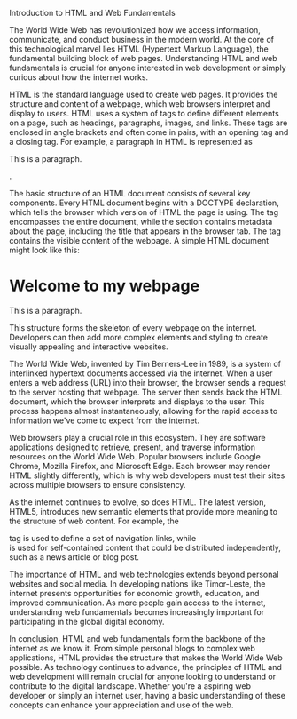 Introduction to HTML and Web Fundamentals

The World Wide Web has revolutionized how we access information, communicate, and conduct business in the modern world. At the core of this technological marvel lies HTML (Hypertext Markup Language), the fundamental building block of web pages. Understanding HTML and web fundamentals is crucial for anyone interested in web development or simply curious about how the internet works.

HTML is the standard language used to create web pages. It provides the structure and content of a webpage, which web browsers interpret and display to users. HTML uses a system of tags to define different elements on a page, such as headings, paragraphs, images, and links. These tags are enclosed in angle brackets and often come in pairs, with an opening tag and a closing tag. For example, a paragraph in HTML is represented as <p>This is a paragraph.</p>.

The basic structure of an HTML document consists of several key components. Every HTML document begins with a DOCTYPE declaration, which tells the browser which version of HTML the page is using. The <html> tag encompasses the entire document, while the <head> section contains metadata about the page, including the title that appears in the browser tab. The <body> tag contains the visible content of the webpage. A simple HTML document might look like this:

<!DOCTYPE html>
<html>
<head>
  <title>My First Webpage</title>
</head>
<body>
  <h1>Welcome to my webpage</h1>
  <p>This is a paragraph.</p>
</body>
</html>

This structure forms the skeleton of every webpage on the internet. Developers can then add more complex elements and styling to create visually appealing and interactive websites.

The World Wide Web, invented by Tim Berners-Lee in 1989, is a system of interlinked hypertext documents accessed via the internet. When a user enters a web address (URL) into their browser, the browser sends a request to the server hosting that webpage. The server then sends back the HTML document, which the browser interprets and displays to the user. This process happens almost instantaneously, allowing for the rapid access to information we've come to expect from the internet.

Web browsers play a crucial role in this ecosystem. They are software applications designed to retrieve, present, and traverse information resources on the World Wide Web. Popular browsers include Google Chrome, Mozilla Firefox, and Microsoft Edge. Each browser may render HTML slightly differently, which is why web developers must test their sites across multiple browsers to ensure consistency.

As the internet continues to evolve, so does HTML. The latest version, HTML5, introduces new semantic elements that provide more meaning to the structure of web content. For example, the <nav> tag is used to define a set of navigation links, while <article> is used for self-contained content that could be distributed independently, such as a news article or blog post.

The importance of HTML and web technologies extends beyond personal websites and social media. In developing nations like Timor-Leste, the internet presents opportunities for economic growth, education, and improved communication. As more people gain access to the internet, understanding web fundamentals becomes increasingly important for participating in the global digital economy.

In conclusion, HTML and web fundamentals form the backbone of the internet as we know it. From simple personal blogs to complex web applications, HTML provides the structure that makes the World Wide Web possible. As technology continues to advance, the principles of HTML and web development will remain crucial for anyone looking to understand or contribute to the digital landscape. Whether you're a aspiring web developer or simply an internet user, having a basic understanding of these concepts can enhance your appreciation and use of the web.